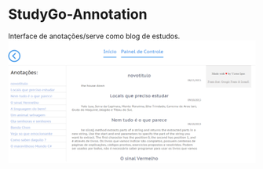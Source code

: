 # StudyGo-Annotation
Interface de anotações/serve como blog de estudos. 
![Raven screenshot](https://raw.githubusercontent.com/VictorVoid/StudyGo-Annotation/master/_images/front-page-anotacao.png)
